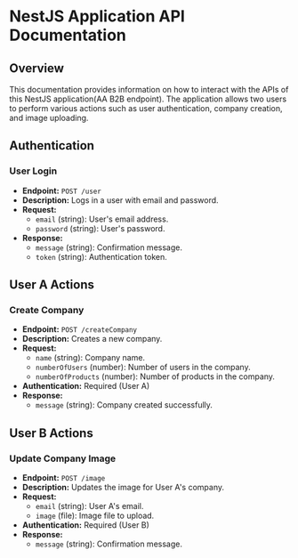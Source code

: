 # NestJS Application API Documentation

## Overview

This documentation provides information on how to interact with the APIs of this NestJS application(AA B2B endpoint). The application allows two users to perform various actions such as user authentication, company creation, and image uploading.

## Authentication

### User Login
- **Endpoint:** `POST /user`
- **Description:** Logs in a user with email and password.
- **Request:**
  - `email` (string): User's email address.
  - `password` (string): User's password.
- **Response:**
  - `message` (string): Confirmation message.
  - `token` (string): Authentication token.

## User A Actions

### Create Company
- **Endpoint:** `POST /createCompany`
- **Description:** Creates a new company.
- **Request:**
  - `name` (string): Company name.
  - `numberOfUsers` (number): Number of users in the company.
  - `numberOfProducts` (number): Number of products in the company.
- **Authentication:** Required (User A)
- **Response:**
  - `message` (string): Company created successfully.

## User B Actions

### Update Company Image
- **Endpoint:** `POST /image`
- **Description:** Updates the image for User A's company.
- **Request:**
  - `email` (string): User A's email.
  - `image` (file): Image file to upload.
- **Authentication:** Required (User B)
- **Response:**
  - `message` (string): Confirmation message.

